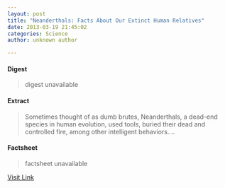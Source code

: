```yaml
---
layout: post
title: "Neanderthals: Facts About Our Extinct Human Relatives"
date: 2013-03-19 21:45:02
categories: Science
author: unknown author

---
```



#### Digest
>digest unavailable

#### Extract
>Sometimes thought of as dumb brutes, Neanderthals, a dead-end species in human evolution, used tools, buried their dead and controlled fire, among other intelligent behaviors....

#### Factsheet
>factsheet unavailable

[Visit Link](http://www.livescience.com/28036-neanderthals-facts-about-our-extinct-human-relatives.html)


